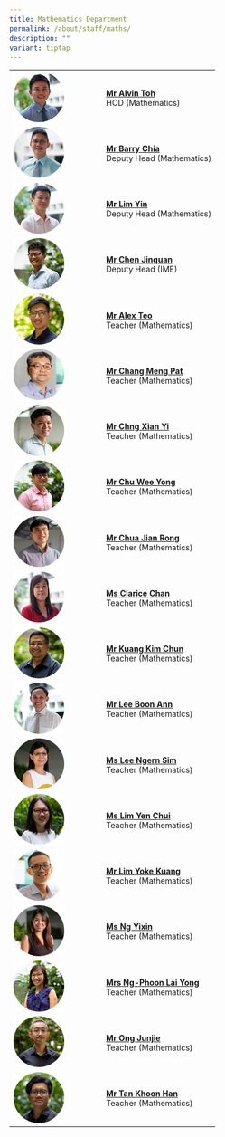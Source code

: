 ```yaml
---
title: Mathematics Department
permalink: /about/staff/maths/
description: ""
variant: tiptap
---
```

<table style="minWidth: 50px">
<colgroup>
<col>
<col>
</colgroup>
<tbody>
<tr>
<td rowspan="1" colspan="1"><a class="isomer-image-wrapper" href="mailto:alvin.toh@ejc.edu.sg"><img style="width: 60%;" height="auto" width="100%" alt="" src="/images/Staff/HOD-Alvin-Toh_s.jpg"></a>
</td>
<td rowspan="1" colspan="1">
<p><strong><a href="mailto:alvin.toh@ejc.edu.sg" rel="noopener noreferrer nofollow" target="_blank">Mr Alvin Toh</a> <br></strong>HOD
(Mathematics)</p>
</td>
</tr>
<tr>
<td rowspan="1" colspan="1"><a class="isomer-image-wrapper" href="mailto:barry.chia@ejc.edu.sg"><img style="width: 60%;" height="auto" width="100%" src="/images/Staff/Maths-Barry-Chia_s.jpg"></a>
</td>
<td rowspan="1" colspan="1">
<p><strong><a href="mailto:barry.chia@ejc.edu.sg" rel="noopener noreferrer nofollow" target="_blank">Mr Barry Chia</a> <br></strong>Deputy
Head (Mathematics)</p>
</td>
</tr>
<tr>
<td rowspan="1" colspan="1"><a class="isomer-image-wrapper" href="mailto:lim.yin@ejc.edu.sg"><img style="width: 60%;" height="auto" width="100%" src="/images/Staff/Maths-Lim-Yin_s.jpg"></a>
</td>
<td rowspan="1" colspan="1">
<p><strong><a href="mailto:lim.yin@ejc.edu.sg" rel="noopener noreferrer nofollow" target="_blank">Mr Lim Yin</a> </strong>
<br>Deputy Head (Mathematics)</p>
</td>
</tr>
<tr>
<td rowspan="1" colspan="1"><a class="isomer-image-wrapper" href="mailto:chen.jinquan@ejc.edu.sg"><img style="width: 60%;" height="auto" width="100%" alt="" src="/images/Staff/Maths-Chen-Jinquan_s.jpg"></a>
</td>
<td rowspan="1" colspan="1">
<p><strong><a href="mailto:chen.jinquan@ejc.edu.sg" rel="noopener noreferrer nofollow" target="_blank">Mr Chen Jinquan</a> </strong>
<br>Deputy Head (IME)</p>
</td>
</tr>
<tr>
<td rowspan="1" colspan="1"><a class="isomer-image-wrapper" href="mailto:alex.teo@ejc.edu.sg"><img style="width: 60%;" height="auto" width="100%" src="/images/Staff/Maths-Alex-Teo_s.jpg"></a>
</td>
<td rowspan="1" colspan="1">
<p><strong><a href="mailto:alex.teo@ejc.edu.sg" rel="noopener noreferrer nofollow" target="_blank">Mr Alex Teo</a> </strong>
<br>Teacher (Mathematics)</p>
</td>
</tr>
<tr>
<td rowspan="1" colspan="1"><a class="isomer-image-wrapper" href="mailto:chang.meng.pat@ejc.edu.sg"><img style="width: 60%;" height="auto" width="100%" alt="" src="/images/Staff/maths-chang-meng-pat_s.jpg"></a>
</td>
<td rowspan="1" colspan="1">
<p><strong><a href="mailto:chang.meng.pat@ejc.edu.sg" rel="noopener noreferrer nofollow" target="_blank">Mr Chang Meng Pat</a></strong> 
<br>Teacher (Mathematics)</p>
</td>
</tr>
<tr>
<td rowspan="1" colspan="1"><a class="isomer-image-wrapper" href="mailto:chng.xian.yi@ejc.edu.sg"><img style="width: 60%;" height="auto" width="100%" alt="" src="/images/Staff/Maths-Chng-Xian-Yi_s.jpg"></a>
</td>
<td rowspan="1" colspan="1">
<p><strong><a href="mailto:chng.xian.yi@ejc.edu.sg" rel="noopener noreferrer nofollow" target="_blank">Mr Chng Xian Yi</a></strong> 
<br>Teacher (Mathematics)</p>
</td>
</tr>
<tr>
<td rowspan="1" colspan="1"><a class="isomer-image-wrapper" href="mailto:chu.wee.yong@ejc.edu.sg"><img style="width: 60%;" height="auto" width="100%" alt="" src="/images/Staff/Maths-Chu-Wee-Yong_s.jpg"></a>
</td>
<td rowspan="1" colspan="1">
<p><strong><a href="mailto:chu.wee.yong@ejc.edu.sg" rel="noopener noreferrer nofollow" target="_blank">Mr Chu Wee Yong</a> </strong>
<br>Teacher (Mathematics)</p>
</td>
</tr>
<tr>
<td rowspan="1" colspan="1"><a class="isomer-image-wrapper" href="mailto:chua.jian.rong@ejc.edu.sg"><img style="width: 60%;" height="auto" width="100%" alt="" src="/images/Staff/Maths-Chua-Jian-Rong_s.jpg"></a>
</td>
<td rowspan="1" colspan="1">
<p><strong><a href="mailto:chua.jian.rong@ejc.edu.sg" rel="noopener noreferrer nofollow" target="_blank">Mr Chua Jian Rong</a> </strong>
<br>Teacher (Mathematics)</p>
</td>
</tr>
<tr>
<td rowspan="1" colspan="1"><a class="isomer-image-wrapper" href="mailto:clarice.chan@ejc.edu.sg"><img style="width: 60%;" height="auto" width="100%" alt="" src="/images/Staff/Maths-Clarice-Chan_s.jpg"></a>
</td>
<td rowspan="1" colspan="1">
<p><strong><a href="mailto:clarice.chan@ejc.edu.sg" rel="noopener noreferrer nofollow" target="_blank">Ms Clarice Chan</a> </strong>
<br>Teacher (Mathematics)</p>
</td>
</tr>
<tr>
<td rowspan="1" colspan="1"><a class="isomer-image-wrapper" href="mailto:kuang.kim.chun@ejc.edu.sg"><img style="width: 60%;" height="auto" width="100%" alt="" src="/images/Staff/Kuang-Kim-Chun_s.jpg"></a>
</td>
<td rowspan="1" colspan="1">
<p><strong><a href="mailto:kuang.kim.chun@ejc.edu.sg" rel="noopener noreferrer nofollow" target="_blank">Mr Kuang Kim Chun</a> </strong>
<br>Teacher (Mathematics)</p>
</td>
</tr>
<tr>
<td rowspan="1" colspan="1"><a class="isomer-image-wrapper" href="mailto:lee.boon.ann@ejc.edu.sg"><img style="width: 60%;" height="auto" width="100%" alt="" src="/images/Staff/Maths-Lee-Boon-Ann_s.jpg"></a>
</td>
<td rowspan="1" colspan="1">
<p><strong><a href="mailto:lee.boon.ann@ejc.edu.sg" rel="noopener noreferrer nofollow" target="_blank">Mr Lee Boon Ann</a> </strong>
<br>Teacher (Mathematics)</p>
</td>
</tr>
<tr>
<td rowspan="1" colspan="1"><a class="isomer-image-wrapper" href="mailto:lee.ngern.sim@ejc.edu.sg"><img style="width: 60%;" height="auto" width="100%" alt="" src="/images/Staff/Maths-Lee-Ngern-Sim_s.jpg"></a>
</td>
<td rowspan="1" colspan="1">
<p><strong><a href="mailto:lee.ngern.sim@ejc.edu.sg" rel="noopener noreferrer nofollow" target="_blank">Ms Lee Ngern Sim</a> </strong>
<br>Teacher (Mathematics)</p>
</td>
</tr>
<tr>
<td rowspan="1" colspan="1"><a class="isomer-image-wrapper" href="mailto:lim.yen.chui@ejc.edu.sg"><img style="width: 60%;" height="auto" width="100%" alt="" src="/images/Staff/Maths-Lim-Yen-Chui_s.jpg"></a>
</td>
<td rowspan="1" colspan="1">
<p><strong><a href="mailto:lim.yen.chui@ejc.edu.sg" rel="noopener noreferrer nofollow" target="_blank">Ms Lim Yen Chui</a> </strong>
<br>Teacher (Mathematics)</p>
</td>
</tr>
<tr>
<td rowspan="1" colspan="1"><a class="isomer-image-wrapper" href="mailto:lim.yoke.kuang@ejc.edu.sg"><img style="width: 60%;" height="auto" width="100%" alt="" src="/images/Staff/maths-lim-yoke-kuang_s.jpg"></a>
</td>
<td rowspan="1" colspan="1">
<p><strong><a href="mailto:lim.yoke.kuang@ejc.edu.sg" rel="noopener noreferrer nofollow" target="_blank">Mr Lim Yoke Kuang</a></strong> 
<br>Teacher (Mathematics)</p>
</td>
</tr>
<tr>
<td rowspan="1" colspan="1"><a class="isomer-image-wrapper" href="mailto:ng.yixin@ejc.edu.sg"><img style="width: 60%;" height="auto" width="100%" alt="" src="/images/Staff/Maths-Ng-Yixin_s.jpg"></a>
</td>
<td rowspan="1" colspan="1">
<p><strong><a href="mailto:ng.yixin@ejc.edu.sg" rel="noopener noreferrer nofollow" target="_blank">Ms Ng Yixin</a></strong> 
<br>Teacher (Mathematics)</p>
</td>
</tr>
<tr>
<td rowspan="1" colspan="1"><a class="isomer-image-wrapper" href="mailto:phoon.lai.yong@ejc.edu.sg"><img style="width: 60%;" height="auto" width="100%" alt="" src="/images/Staff/Maths-Ng-Phoon-Lai-Yong_s.jpg"></a>
</td>
<td rowspan="1" colspan="1">
<p><strong><a href="mailto:phoon.lai.yong@ejc.edu.sg" rel="noopener noreferrer nofollow" target="_blank">Mrs Ng-Phoon Lai Yong</a></strong> 
<br>Teacher (Mathematics)</p>
</td>
</tr>
<tr>
<td rowspan="1" colspan="1"><a class="isomer-image-wrapper" href="mailto:ong.junjie@ejc.edu.sg"><img style="width: 60%;" height="auto" width="100%" alt="" src="/images/Staff/Maths_Ong_Junjie.jpg"></a>
</td>
<td rowspan="1" colspan="1">
<p><strong><a href="mailto:ong.junjie@ejc.edu.sg" rel="noopener noreferrer nofollow" target="_blank">Mr Ong Junjie</a></strong>
<br>Teacher (Mathematics)</p>
</td>
</tr>
<tr>
<td rowspan="1" colspan="1"><a class="isomer-image-wrapper" href="mailto:tan.khoon.han@ejc.edu.sg"><img style="width: 60%;" height="auto" width="100%" alt="" src="/images/Staff/Maths-Tan-Khoon-Han_s.jpg"></a>
</td>
<td rowspan="1" colspan="1">
<p><strong><a href="mailto:tan.khoon.han@ejc.edu.sg" rel="noopener noreferrer nofollow" target="_blank">Mr Tan Khoon Han</a></strong> 
<br>Teacher (Mathematics)</p>
</td>
</tr>
</tbody>
</table>
<h2></h2>
<p></p>